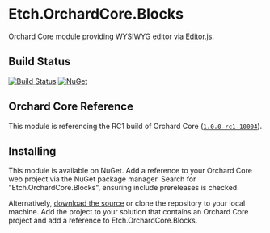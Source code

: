 # Etch.OrchardCore.Blocks

Orchard Core module providing WYSIWYG editor via [Editor.js](https://editorjs.io/).

## Build Status

[![Build Status](https://secure.travis-ci.org/etchuk/Etch.OrchardCore.Blocks.png?branch=master)](http://travis-ci.org/etchuk/Etch.OrchardCore.Blocks) [![NuGet](https://img.shields.io/nuget/v/Etch.OrchardCore.Blocks.svg)](https://www.nuget.org/packages/Etch.OrchardCore.Blocks)

## Orchard Core Reference

This module is referencing the RC1 build of Orchard Core ([`1.0.0-rc1-10004`](https://www.nuget.org/packages/OrchardCore.Module.Targets/1.0.0-rc1-10004)).

## Installing

This module is available on NuGet. Add a reference to your Orchard Core web project via the NuGet package manager. Search for "Etch.OrchardCore.Blocks", ensuring include prereleases is checked.

Alternatively, [download the source](https://github.com/etchuk/Etch.OrchardCore.Blocks/archive/master.zip) or clone the repository to your local machine. Add the project to your solution that contains an Orchard Core project and add a reference to Etch.OrchardCore.Blocks.